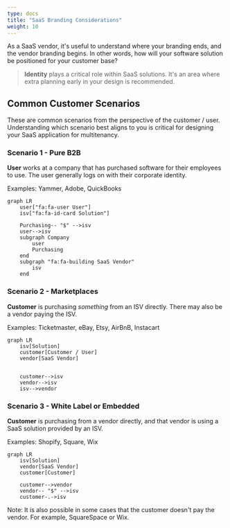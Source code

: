 ```yaml
---
type: docs
title: "SaaS Branding Considerations"
weight: 10
---
```


As a SaaS vendor, it's useful to understand where your branding ends, and the vendor branding begins. In other words, how will your software solution be positioned for your customer base?

> **Identity** plays a critical role within SaaS solutions. It's an area where extra planning early in your design is recommended.

## Common Customer Scenarios

These are common scenarios from the perspective of the customer / user. Understanding which scenario best aligns to you is critical for designing your SaaS application for multitenancy.

### Scenario 1 - Pure B2B

**User** works at a company that has purchased software for their employees to use. The user generally logs on with their corporate identity.

Examples: Yammer, Adobe, QuickBooks

```mermaid
graph LR
	user["fa:fa-user User"]
	isv["fa:fa-id-card Solution"]

	Purchasing-- "$" -->isv
	user-->isv
	subgraph Company
		user
		Purchasing
	end
	subgraph "fa:fa-building SaaS Vendor"
		isv
	end
```

### Scenario 2 - Marketplaces

**Customer** is purchasing *something* from an ISV directly. There may also be a vendor paying the ISV.

Examples: Ticketmaster, eBay, Etsy, AirBnB, Instacart

```mermaid
graph LR
	isv[Solution]
	customer[Customer / User]
	vendor[SaaS Vendor]
	
	
	customer-->isv
	vendor-->isv
	isv-->vendor
```

### Scenario 3 - White Label or Embedded

**Customer** is purchasing from a vendor directly, and that vendor is using a SaaS solution provided by an ISV.

Examples: Shopify, Square, Wix

```mermaid
graph LR
	isv[Solution]
	vendor[SaaS Vendor]
	customer[Customer]
	
	customer-->vendor
	vendor-- "$" -->isv
	customer-.->isv
```

Note: It is also possible in some cases that the customer doesn't pay the vendor. For example, SquareSpace or Wix.
